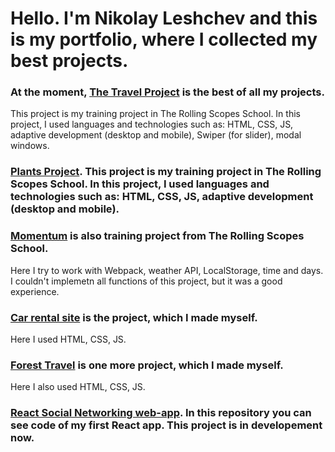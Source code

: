 # Hello. I'm Nikolay Leshchev and this is my portfolio, where I collected my best projects.

### At the moment, [The Travel Project](https://nikolayleshchev.github.io/my_portfolio/travel/) is the best of all my projects. 
This project is my training project in The Rolling Scopes School.
In this project, I used languages and technologies such as: HTML, CSS, JS, adaptive development (desktop and mobile), Swiper (for slider), modal windows.

### [Plants Project](https://rolling-scopes-school.github.io/nikolayleshchev-JSFEPRESCHOOL2022Q4/plants/). This project is my training project in The Rolling Scopes School. In this project, I used languages and technologies such as: HTML, CSS, JS, adaptive development (desktop and mobile).

### [Momentum](https://nikolayleshchev.github.io/my_portfolio/momentum/) is also training project from The Rolling Scopes School. 
Here I try to work with Webpack, weather API, LocalStorage, time and days. I couldn't implemetn all functions of this project, but it was a good experience.

### [Car rental site](https://nikolayleshchev.github.io/Premium-car-rental-site/) is the project, which I made myself. 
Here I used HTML, CSS, JS.

### [Forest Travel](https://nikolayleshchev.github.io/Forest-Travel/) is one more project, which I made myself. 
Here I also used HTML, CSS, JS.

### [React Social Networking web-app](https://github.com/NikolayLeshchev/react-social-networking-app). In this repository you can see code of my first React app. This project is in developement now. 
